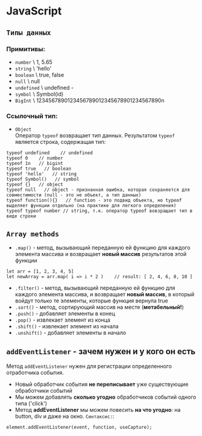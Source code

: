 # JavaScript


## `Типы данных`
### Примитивы:
* `number` \\ 1, 5.65
* `string` \\ 'hello'
* `boolean` \\ true, false
* `null` \\ null
* `undefined` \\ undefined -
* `symbol` \\ Symbol(id)
* `BigInt` \\ 1234567890123456789012345678901234567890n  
### Ссылочный тип:
* `Object`  
Оператор `typeof` возвращает тип данных. Результатом `typeof` является строка, содержащая тип:
```JS
typeof undefined    // undefined
typeof 0    // number
typeof 1n   // bigint
typeof true   // boolean
typeof 'hello'   // string
typeof Symbol()   // symbol
typeof {}   // object
typeof null   // object - признанная ошибка, которая сохраняется для совместимости (null - это не объект, а тип данных)
typeof function(){}   // function - это подвид объекта, но typeof выделяет функции отдельно (на практике для легкого определения)
typeof typeof number // string, т.к. оператор typeof вовзращает тип в виде строки
```

## `Array methods`
* `.map()` - метод, вызывающий переданную ей функцию для каждого элемента массива и возвращает **новый массив** результатов этой функции  
```JS 
let arr = [1, 2, 3, 4, 5]
let newArray = arr.map( i => i * 2 )    // result: [ 2, 4, 6, 8, 10 ]
```
* `.filter()` - метод, вызывающий переданную ей функцию для каждого элемента массива, и возвращает **новый массив**, в который войдут только те элементы, которые функция вернула true
* `.sort()` - метод, сортирующий массив на месте (**метабельный!**)
* `.push()` - добавляет элементы в конец
* `.pop()` - извлекает элемент из конца
* `.shift()` - извлекает элемент из начала
* `.unshift()` - добавляет элементы в начало  


## `addEventListener` - зачем нужен и у кого он есть
Метод `addEventListener` нужен для регистрации определенного отработчика события.
* Новый обработчик события **не переписывает** уже существующие обработчики событий
* Мы можем добавлять **сколько угодно** обработчиков событий одного типа ('click')
* Метод **addEventListener** мы можем повесить **на что угодно**: на button, div и даже на окно.
`Синтаксис:`:  
```JS
element.addEventListener(event, function, useCapture);
```  





  





